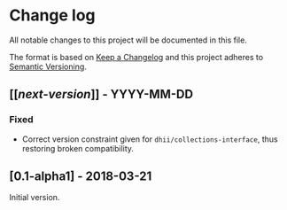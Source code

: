 # Change log
All notable changes to this project will be documented in this file.

The format is based on [Keep a Changelog](http://keepachangelog.com/)
and this project adheres to [Semantic Versioning](http://semver.org/).

## [[*next-version*]] - YYYY-MM-DD
### Fixed
- Correct version constraint given for `dhii/collections-interface`, thus restoring broken compatibility.

## [0.1-alpha1] - 2018-03-21
Initial version.
